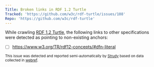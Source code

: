 ```yaml
---
Title: Broken links in RDF 1.2 Turtle
Tracked: 'https://github.com/w3c/rdf-turtle/issues/108'
Repo: 'https://github.com/w3c/rdf-turtle'
---
```


While crawling [RDF 1.2 Turtle](https://w3c.github.io/rdf-turtle/spec/), the following links to other specifications were detected as pointing to non-existing anchors:
* [ ] https://www.w3.org/TR/rdf12-concepts/#dfn-literal

<sub>This issue was detected and reported semi-automatically by [Strudy](https://github.com/w3c/strudy/) based on data collected in [webref](https://github.com/w3c/webref/).</sub>
